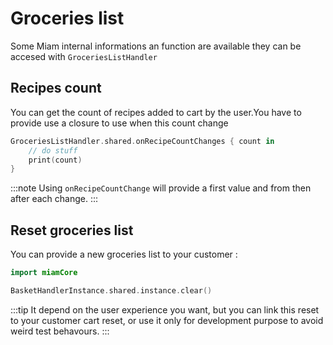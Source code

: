 # Groceries list

Some Miam internal informations an function are available they can be accesed
with `GroceriesListHandler`

## Recipes count

You can get the count of recipes added to cart by the user.You have to provide use a closure to use
when this count change

```swift
GroceriesListHandler.shared.onRecipeCountChanges { count in
    // do stuff
    print(count)
}
```

:::note
Using `onRecipeCountChange` will provide a first value and from then after each change.
:::

## Reset groceries list

You can provide a new groceries list to your customer :

```swift
import miamCore

BasketHandlerInstance.shared.instance.clear()
```

:::tip
It depend on the user experience you want, but you can link this reset to your customer cart reset,
or use it only for development purpose to avoid weird test behavours.
:::
